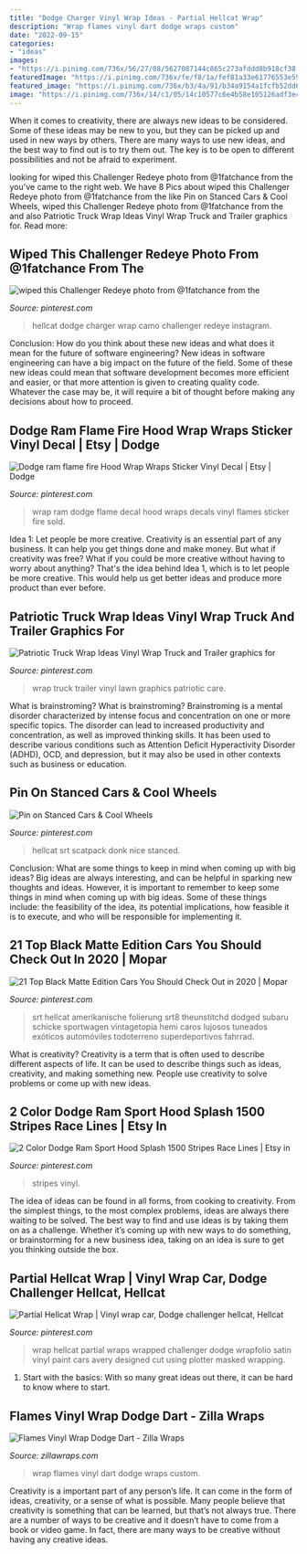 ```yaml
---
title: "Dodge Charger Vinyl Wrap Ideas - Partial Hellcat Wrap"
description: "Wrap flames vinyl dart dodge wraps custom"
date: "2022-09-15"
categories:
- "ideas"
images:
- "https://i.pinimg.com/736x/56/27/08/5627087144c865c273afddd8b918cf38.jpg"
featuredImage: "https://i.pinimg.com/736x/fe/f8/1a/fef81a33e61776553e59a77128b70408.jpg"
featured_image: "https://i.pinimg.com/736x/b3/4a/91/b34a9154a1fcfb52dd6a58fcf57a988d.jpg"
image: "https://i.pinimg.com/736x/14/c1/05/14c10577c6e4b58e105126adf3ecadf4.jpg"
---
```



When it comes to creativity, there are always new ideas to be considered. Some of these ideas may be new to you, but they can be picked up and used in new ways by others. There are many ways to use new ideas, and the best way to find out is to try them out. The key is to be open to different possibilities and not be afraid to experiment.

	

		
looking for wiped this Challenger Redeye photo from @1fatchance from the you've came to the right web. We have 8 Pics about wiped this Challenger Redeye photo from @1fatchance from the like Pin on Stanced Cars &amp; Cool Wheels, wiped this Challenger Redeye photo from @1fatchance from the and also Patriotic Truck Wrap Ideas Vinyl Wrap Truck and Trailer graphics for. Read more:
		
    
## Wiped This Challenger Redeye Photo From @1fatchance From The

<img loading=lazy src="https://i.pinimg.com/736x/14/c1/05/14c10577c6e4b58e105126adf3ecadf4.jpg" onerror="this.onerror=null;this.src='https://tse3.mm.bing.net/th?id=OIP.yvNJLEtgGe27x9y9A3X2owHaHa&amp;pid=15.1';" alt="wiped this Challenger Redeye photo from @1fatchance from the">

_Source: pinterest.com_

>hellcat dodge charger wrap camo challenger redeye instagram. 

	

Conclusion: How do you think about these new ideas and what does it mean for the future of software engineering?
New ideas in software engineering can have a big impact on the future of the field. Some of these new ideas could mean that software development becomes more efficient and easier, or that more attention is given to creating quality code. Whatever the case may be, it will require a bit of thought before making any decisions about how to proceed.

    
## Dodge Ram Flame Fire Hood Wrap Wraps Sticker Vinyl Decal | Etsy | Dodge

<img loading=lazy src="https://i.pinimg.com/736x/a7/b0/8e/a7b08ec27286328a7389d337044fd7d5.jpg" onerror="this.onerror=null;this.src='https://tse4.mm.bing.net/th?id=OIP.h5a2aDG1rley-WAHkcHEmwHaF4&amp;pid=15.1';" alt="Dodge ram flame fire Hood Wrap Wraps Sticker Vinyl Decal | Etsy | Dodge">

_Source: pinterest.com_

>wrap ram dodge flame decal hood wraps decals vinyl flames sticker fire sold. 

	

Idea 1: Let people be more creative.
Creativity is an essential part of any business. It can help you get things done and make money. But what if creativity was free? What if you could be more creative without having to worry about anything? That's the idea behind Idea 1, which is to let people be more creative. This would help us get better ideas and produce more product than ever before.

    
## Patriotic Truck Wrap Ideas Vinyl Wrap Truck And Trailer Graphics For

<img loading=lazy src="https://i.pinimg.com/736x/68/90/e3/6890e341cfb31346a23c22fd787705fa.jpg" onerror="this.onerror=null;this.src='https://tse4.mm.bing.net/th?id=OIP.n38RkJF-1NTc0_jbuiPCJgHaEV&amp;pid=15.1';" alt="Patriotic Truck Wrap Ideas Vinyl Wrap Truck and Trailer graphics for">

_Source: pinterest.com_

>wrap truck trailer vinyl lawn graphics patriotic care. 

	

What is brainstroming?
What is brainstroming? Brainstroming is a mental disorder characterized by intense focus and concentration on one or more specific topics. The disorder can lead to increased productivity and concentration, as well as improved thinking skills. It has been used to describe various conditions such as Attention Deficit Hyperactivity Disorder (ADHD), OCD, and depression, but it may also be used in other contexts such as business or education.

    
## Pin On Stanced Cars &amp; Cool Wheels

<img loading=lazy src="https://i.pinimg.com/736x/fe/f8/1a/fef81a33e61776553e59a77128b70408.jpg" onerror="this.onerror=null;this.src='https://tse4.mm.bing.net/th?id=OIP.8GfaCENLg661y61ZEOgUXAHaHa&amp;pid=15.1';" alt="Pin on Stanced Cars &amp; Cool Wheels">

_Source: pinterest.com_

>hellcat srt scatpack donk nice stanced. 

	

Conclusion: What are some things to keep in mind when coming up with big ideas?
Big ideas are always interesting, and can be helpful in sparking new thoughts and ideas. However, it is important to remember to keep some things in mind when coming up with big ideas. Some of these things include: the feasibility of the idea, its potential implications, how feasible it is to execute, and who will be responsible for implementing it.

    
## 21 Top Black Matte Edition Cars You Should Check Out In 2020 | Mopar

<img loading=lazy src="https://i.pinimg.com/736x/b3/4a/91/b34a9154a1fcfb52dd6a58fcf57a988d.jpg" onerror="this.onerror=null;this.src='https://tse2.mm.bing.net/th?id=OIP.yj5yKO0my860levaGj-mkQHaJ4&amp;pid=15.1';" alt="21 Top Black Matte Edition Cars You Should Check Out in 2020 | Mopar">

_Source: pinterest.com_

>srt hellcat amerikanische folierung srt8 theunstitchd dodged subaru schicke sportwagen vintagetopia hemi caros lujosos tuneados exóticos automóviles todoterreno superdeportivos fahrrad. 

	

What is creativity?
Creativity is a term that is often used to describe different aspects of life. It can be used to describe things such as ideas, creativity, and making something new. People use creativity to solve problems or come up with new ideas.

    
## 2 Color Dodge Ram Sport Hood Splash 1500 Stripes Race Lines | Etsy In

<img loading=lazy src="https://i.pinimg.com/736x/56/27/08/5627087144c865c273afddd8b918cf38.jpg" onerror="this.onerror=null;this.src='https://tse3.mm.bing.net/th?id=OIP.qICzoeIZw5DQUjJitZgtRgHaHa&amp;pid=15.1';" alt="2 Color Dodge Ram Sport Hood Splash 1500 Stripes Race Lines | Etsy in">

_Source: pinterest.com_

>stripes vinyl. 

	

The idea of ideas can be found in all forms, from cooking to creativity. From the simplest things, to the most complex problems, ideas are always there waiting to be solved. The best way to find and use ideas is by taking them on as a challenge. Whether it’s coming up with new ways to do something, or brainstorming for a new business idea, taking on an idea is sure to get you thinking outside the box.

    
## Partial Hellcat Wrap | Vinyl Wrap Car, Dodge Challenger Hellcat, Hellcat

<img loading=lazy src="https://i.pinimg.com/originals/4d/fa/4e/4dfa4e8f4d005bd8e62da7ffc946002d.jpg" onerror="this.onerror=null;this.src='https://tse2.mm.bing.net/th?id=OIP.0cTofw1XZzMkfmyNLFMT9AHaE7&amp;pid=15.1';" alt="Partial Hellcat Wrap | Vinyl wrap car, Dodge challenger hellcat, Hellcat">

_Source: pinterest.com_

>wrap hellcat partial wraps wrapped challenger dodge wrapfolio satin vinyl paint cars avery designed cut using plotter masked wrapping. 

	

1. Start with the basics: With so many great ideas out there, it can be hard to know where to start.

    
## Flames Vinyl Wrap Dodge Dart - Zilla Wraps

<img loading=lazy src="http://zillawraps.com/wp-content/uploads/2015/03/flames-vinyl-car-wrap-dart.jpg" onerror="this.onerror=null;this.src='https://tse4.mm.bing.net/th?id=OIP.Hhf4jhXkJFMTlpFtpR9MmgHaK1&amp;pid=15.1';" alt="Flames Vinyl Wrap Dodge Dart - Zilla Wraps">

_Source: zillawraps.com_

>wrap flames vinyl dart dodge wraps custom. 

	

Creativity is a important part of any person’s life. It can come in the form of ideas, creativity, or a sense of what is possible. Many people believe that creativity is something that can be learned, but that’s not always true. There are a number of ways to be creative and it doesn’t have to come from a book or video game. In fact, there are many ways to be creative without having any creative ideas.

